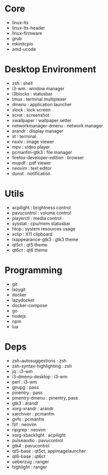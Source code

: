 # Core
- linux-lts
- linux-lts-header
- linux-firmware
- grub
- mkinitcpio
- amd-ucode

# Desktop Environment
- zsh                       : shell
- i3-wm                     : window manager
- i3blocks                  : statusbar
- tmux                      : terminal multiplexer
- dmenu                     : application launcher
- slock                     : lock screen
- scrot                     : screenshot
- xwallpaper                : wallpaper setter
- networkmanager-dmenu      : network manager
- arandr                    : display manager
- st                        : terminal
- nsxiv                     : image viewer
- mpv                       : video player
- pcmanfm-gtk3              : file manager
- firefox-developer-edition : browser
- mupdf                     : pdf viewer
- neovim                    : text editor
- dunst                     : notification

# Utils
- acpilight             : brightness control
- pavucontrol           : volume control
- playerctl             : media control
- sysstat               : cpu/mem statusbar
- htop                  : system resources usage
- xclip                 : X11 clipboard
- lxappearance-gtk3     : gtk3 theme
- qt5ct                 : qt5 theme
- qt6ct                 : qt6 theme

# Programming
- git
- lazygit
- docker
- lazydocker
- docker-compose
- go
- nodejs
- npm
- lua

# Deps
- zsh-autosuggestions       : zsh
- zsh-syntax-highlighting   : zsh
- jq                        : i3-wm
- i3-dmenu-desktop          : i3-wm
- perl                      : i3-wm
- gnupg                     : pass
- pinentry                  : pass
- pinentry-dmenu            : pinentry, pass
- gtk3                      : arandr
- xorg-xrandr               : arandr
- xarchiver                 : pcmanfm
- gvfs                      : pcmanfm
- fzf                       : neovim
- ripgrep                   : neovim
- xorg-xbacklight           : acpilight
- pulseaudio                : pavucontrol
- gtk4                      : pavucontrol
- qt5-base                  : qt5ct, appimagelauncher
- qt6-base                  : qt6ct
- ueberzug                  : ranger
- highlight                 : ranger
